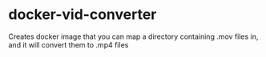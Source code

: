 # docker-vid-converter

Creates docker image that you can map a directory containing .mov files in, and it will convert them to .mp4 files
